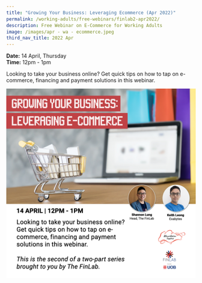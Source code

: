 ```yaml
---
title: "Growing Your Business: Leveraging Ecommerce (Apr 2022)"
permalink: /working-adults/free-webinars/finlab2-apr2022/
description: Free Webinar on E-Commerce for Working Adults
image: /images/apr - wa - ecommerce.jpeg
third_nav_title: 2022 Apr
---
```

**Date:** 14 April, Thursday
<br> **Time:** 12pm - 1pm

Looking to take your business online? Get quick tips on how to tap on e-commerce, financing and payment solutions in this webinar.  

![Free webinar on e-commerce for businesses](/images/apr-wa-e-commerce.jpeg)